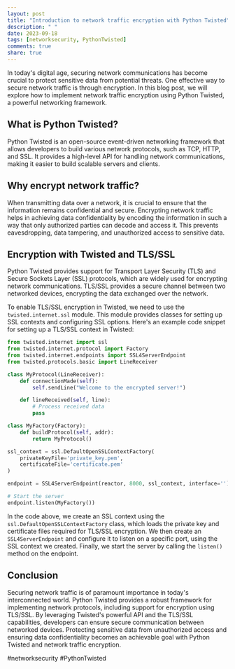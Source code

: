 ```yaml
---
layout: post
title: "Introduction to network traffic encryption with Python Twisted"
description: " "
date: 2023-09-18
tags: [networksecurity, PythonTwisted]
comments: true
share: true
---
```


In today's digital age, securing network communications has become crucial to protect sensitive data from potential threats. One effective way to secure network traffic is through encryption. In this blog post, we will explore how to implement network traffic encryption using Python Twisted, a powerful networking framework. 

## What is Python Twisted?

Python Twisted is an open-source event-driven networking framework that allows developers to build various network protocols, such as TCP, HTTP, and SSL. It provides a high-level API for handling network communications, making it easier to build scalable servers and clients.

## Why encrypt network traffic?

When transmitting data over a network, it is crucial to ensure that the information remains confidential and secure. Encrypting network traffic helps in achieving data confidentiality by encoding the information in such a way that only authorized parties can decode and access it. This prevents eavesdropping, data tampering, and unauthorized access to sensitive data.

## Encryption with Twisted and TLS/SSL

Python Twisted provides support for Transport Layer Security (TLS) and Secure Sockets Layer (SSL) protocols, which are widely used for encrypting network communications. TLS/SSL provides a secure channel between two networked devices, encrypting the data exchanged over the network.

To enable TLS/SSL encryption in Twisted, we need to use the `twisted.internet.ssl` module. This module provides classes for setting up SSL contexts and configuring SSL options. Here's an example code snippet for setting up a TLS/SSL context in Twisted:

```python
from twisted.internet import ssl
from twisted.internet.protocol import Factory
from twisted.internet.endpoints import SSL4ServerEndpoint
from twisted.protocols.basic import LineReceiver

class MyProtocol(LineReceiver):
    def connectionMade(self):
        self.sendLine("Welcome to the encrypted server!")

    def lineReceived(self, line):
        # Process received data
        pass

class MyFactory(Factory):
    def buildProtocol(self, addr):
        return MyProtocol()

ssl_context = ssl.DefaultOpenSSLContextFactory(
    privateKeyFile='private_key.pem',
    certificateFile='certificate.pem'
)

endpoint = SSL4ServerEndpoint(reactor, 8000, ssl_context, interface='')

# Start the server
endpoint.listen(MyFactory())
```

In the code above, we create an SSL context using the `ssl.DefaultOpenSSLContextFactory` class, which loads the private key and certificate files required for TLS/SSL encryption. We then create an `SSL4ServerEndpoint` and configure it to listen on a specific port, using the SSL context we created. Finally, we start the server by calling the `listen()` method on the endpoint.

## Conclusion

Securing network traffic is of paramount importance in today's interconnected world. Python Twisted provides a robust framework for implementing network protocols, including support for encryption using TLS/SSL. By leveraging Twisted's powerful API and the TLS/SSL capabilities, developers can ensure secure communication between networked devices. Protecting sensitive data from unauthorized access and ensuring data confidentiality becomes an achievable goal with Python Twisted and network traffic encryption.

#networksecurity #PythonTwisted